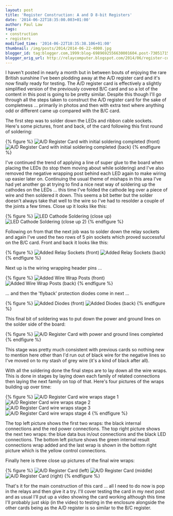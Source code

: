 ```yaml
---
layout: post
title: 'Register Construction: A and D 8-bit Registers'
date: '2014-06-22T18:35:00.003+01:00'
author: Paul Law
tags:
- construction
- registers
modified_time: '2014-06-22T18:35:38.106+01:00'
thumbnail: /img/posts/2014/2014-06-22-4000.jpg
blogger_id: tag:blogger.com,1999:blog-6989692556630001604.post-7305171550749445093
blogger_orig_url: http://relaycomputer.blogspot.com/2014/06/register-construction-and-d-8-bit.html
---
```


I haven't posted in nearly a month but in between bouts of enjoying 
the rare British sunshine I've been  plodding away at the A/D register card 
and it's now finally ready for testing. The A/D register card is effectively a 
slightly simplified version of the previously covered B/C card and so a lot of 
the content in this post is going to be pretty similar. Despite this though 
I'll go through all the steps taken to construct the A/D register card for the 
sake of completness ... primarily in photos and then with extra text where 
anything odd or different came up compared with the B/C card.

The 
first step was to solder down the LEDs and ribbon cable sockets. Here's some 
pictures, front and back, of the card following this first round of 
soldering:

{% figure %}
![A/D Register Card with initial soldering completed (front)](/assets/img/posts/2014/2014-06-22-0000.jpg)
![A/D Register Card with initial soldering completed (back)](/assets/img/posts/2014/2014-06-22-0001.jpg)
{% endfigure %}

I've continued the trend of applying a line of super glue 
to the board when placing the LEDs (to stop them moving about while soldering) 
and I've also removed the negative wrapping post behind each LED again to make 
wiring up easier later on. Continuing the usual theme of mishaps in this area 
I've had yet another go at trying to find a nice neat way of soldering up the 
cathodes on the LEDs ... this time I've folded the cathode leg over a piece of 
wire and then soldered it down. This seems a bit better but the solder doesn't 
always take that well to the wire so I've had to resolder a couple of the 
joints a few times. Close up it looks like this:

{% figure %}
![LED Cathode Soldering (close up)](/assets/img/posts/2014/2014-06-22-0002.jpg)
![LED Cathode Soldering (close up 2)](/assets/img/posts/2014/2014-06-22-0003.jpg)
{% endfigure %}

Following on from that the next job was to solder down the relay 
sockets and again I've used the two rows of 5 pin sockets which proved 
successful on the B/C card. Front and back it looks like this:

{% figure %}
![Added Relay Sockets (front)](/assets/img/posts/2014/2014-06-22-0004.jpg)
![Added Relay Sockets (back)](/assets/img/posts/2014/2014-06-22-0005.jpg)
{% endfigure %}

Next up is 
the wiring wrapping header pins ...

{% figure %}
![Added Wire Wrap Posts (front)](/assets/img/posts/2014/2014-06-22-0006.jpg)
![Added Wire Wrap Posts (back)](/assets/img/posts/2014/2014-06-22-0007.jpg)
{% endfigure %}

... and 
then the 'flyback' protection diodes come in next ...

{% figure %}
![Added Diodes (front)](/assets/img/posts/2014/2014-06-22-0008.jpg)
![Added Diodes (back)](/assets/img/posts/2014/2014-06-22-0009.jpg)
{% endfigure %}

This final bit of 
soldering was to put down the power and ground lines on the solder side of the 
board:

{% figure %}
![A/D Register Card with power and ground lines completed](/assets/img/posts/2014/2014-06-22-0010.jpg)
{% endfigure %}

This stage was pretty much consistent with previous cards 
so nothing new to mention here other than I'd run out of black wire for the 
negative lines so I've moved on to my stash of grey wire (it's a kind of black 
after all).

With all the soldering done the final steps are to lay 
down all the wire wraps. This is done in stages by laying down each family of 
related connections then laying the next family on top of that. Here's four 
pictures of the wraps building up over time:

{% figure %}
![A/D Register Card wire wraps stage 1](/assets/img/posts/2014/2014-06-22-0011.jpg)
![A/D Register Card wire wraps stage 2](/assets/img/posts/2014/2014-06-22-0012.jpg)
![A/D Register Card wire wraps stage 3](/assets/img/posts/2014/2014-06-22-0013.jpg)
![A/D Register Card wire wraps stage 4](/assets/img/posts/2014/2014-06-22-0014.jpg)
{% endfigure %}

The top left picture shows the first two wraps: the black internal 
connections and the red power connections. The top right picture shows the 
next two wraps: the blue data bus in/out connections and the black LED 
connections. The bottom left picture shows the green internal result 
connections wrap added and the last wrap is shown in the bottom right picture 
which is the yellow control connections.

Finally here is three 
close up pictures of the final wire wraps:

{% figure %}
![A/D Register Card (left)](/assets/img/posts/2014/2014-06-22-0015.jpg)
![A/D Register Card (middle)](/assets/img/posts/2014/2014-06-22-0016.jpg)
![A/D Register Card (right)](/assets/img/posts/2014/2014-06-22-0017.jpg)
{% endfigure %}

That's it for 
the main construction of this card ... all I need to do now is pop in the 
relays and then give it a try. I'll cover testing the card in my next post and 
as usual I'll put up a video showing the card working although this time I'll 
probably just skip (in the video) to testing in the enclosure alongside the 
other cards being as the A/D register is so similar to the B/C register. 
